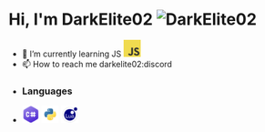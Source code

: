 <h1>Hi, I'm DarkElite02 <img src="https://www.google.com/url?sa=i&url=https%3A%2F%2Fgithub.com%2Ftopics%2Fjavascript&psig=AOvVaw2h8ymRtL0rEP120XGetM90&ust=1729779538506000&source=images&cd=vfe&opi=89978449&ved=0CBQQjRxqFwoTCLjZ4ojZpIkDFQAAAAAdAAAAABAJ" alt="DarkElite02"/></h1>

- 🌱 I’m currently learning JS <code><img height="30" alt="csharp" src="https://raw.githubusercontent.com/github/explore/80688e429a7d4ef2fca1e82350fe8e3517d3494d/topics/javascript/javascript.png"></code>
- 📫 How to reach me darkelite02:discord
- ### Languages
- <code><img height="30" alt="csharp" src="https://raw.githubusercontent.com/github/explore/80688e429a7d4ef2fca1e82350fe8e3517d3494d/topics/csharp/csharp.png"></code>
<code><img height="30" alt="python" src="https://raw.githubusercontent.com/github/explore/80688e429a7d4ef2fca1e82350fe8e3517d3494d/topics/python/python.png"></code>
<code><img height="30" alt="lua" src="https://raw.githubusercontent.com/github/explore/80688e429a7d4ef2fca1e82350fe8e3517d3494d/topics/lua/lua.png"></code>
  


